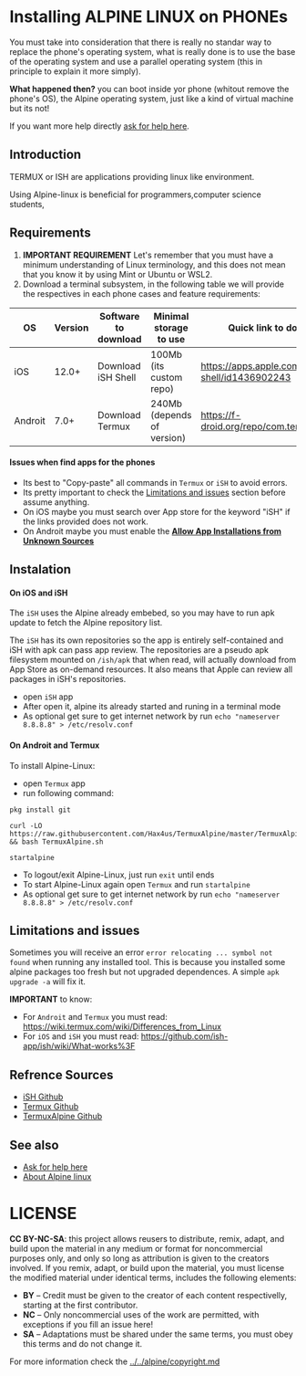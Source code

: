 # Installing ALPINE LINUX on PHONEs

You must take into consideration that there is really no standar way to replace 
the phone's operating system, what is really done is to use the base of 
the operating system and use a parallel operating system 
(this in principle to explain it more simply).

**What happened then?** you can boot inside yor phone (whitout remove the phone's OS), 
the Alpine operating system, just like a kind of virtual machine but its not!

If you want more help directly [ask for help here](../README.md#help-online-directly).

## Introduction

TERMUX or ISH are applications providing linux like environment.

Using Alpine-linux is beneficial for programmers,computer science students, 

## Requirements

1. **IMPORTANT REQUIREMENT** Let's remember that you must have a minimum understanding 
of Linux terminology, and this does not mean that you know it by using Mint or Ubuntu or WSL2.
2. Download a terminal subsystem, in the following table we will provide the respectives 
in each phone cases and feature requirements:

| OS      | Version | Software to download | Minimal storage to use     | Quick link to download                                |
| ------- | ------- | -------------------- | -------------------------- | ----------------------------------------------------- |
| iOS     | 12.0+   | Download iSH Shell   | 100Mb (its custom repo)    | https://apps.apple.com/us/app/ish-shell/id1436902243  |
| Androit | 7.0+    | Download Termux      | 240Mb (depends of version) |  https://f-droid.org/repo/com.termux_118.apk           |

#### Issues when find apps for the phones

* Its best to "Copy-paste" all commands in `Termux` or `iSH` to avoid errors.
* Its pretty important to check the [Limitations and issues](#limitations-and-issues) section before assume anything.
* On iOS maybe you must search over App store for the keyword "iSH" if the links provided does not work.
* On Androit maybe you must enable the **[Allow App Installations from Unknown Sources](phones-androit-allow-external-apps-install.md)**

## Instalation

#### On iOS and iSH

The `iSH` uses the Alpine already embebed, so you may have to run apk update to fetch the Alpine repository list.

The `iSH` has its own repositories so the app is entirely self-contained and iSH with apk can pass app review. 
The repositories are a pseudo apk filesystem mounted on `/ish/apk` that when read, will actually download 
from App Store as on-demand resources. It also means that Apple can review all packages in iSH's repositories.

* open `iSH` app
* After open it, alpine its already started and runing in a terminal mode
* As optional get sure to get internet network by run `echo "nameserver 8.8.8.8" > /etc/resolv.conf`

#### On Androit and Termux

To install Alpine-Linux:

* open `Termux` app 
* run following command:

```
pkg install git

curl -LO https://raw.githubusercontent.com/Hax4us/TermuxAlpine/master/TermuxAlpine.sh && bash TermuxAlpine.sh

startalpine
```

* To logout/exit Alpine-Linux, just run `exit` until ends
* To start Alpine-Linux again open `Termux` and run `startalpine`
* As optional get sure to get internet network by run `echo "nameserver 8.8.8.8" > /etc/resolv.conf`


## Limitations and issues

Sometimes you will receive an error `error relocating ... symbol not found` when running any installed tool. 
This is because you installed some alpine packages too fresh but not upgraded dependences. 
A simple `apk upgrade -a` will fix it.

**IMPORTANT** to know:

* For `Androit` and `Termux` you must read: https://wiki.termux.com/wiki/Differences_from_Linux
* For `iOS` and `iSH` you must read: https://github.com/ish-app/ish/wiki/What-works%3F

##  Refrence Sources

* [iSH Github](https://github.com/ish-app/ish)
* [Termux Github](https://github.com/termux)  
* [TermuxAlpine Github](https://github.com/Hax4us/TermuxAlpine)

## See also

* [Ask for help here](../README.md#help-online-directly)
* [About Alpine linux](../../alpine/about.md)

# LICENSE

**CC BY-NC-SA**: this project allows reusers to distribute, remix, adapt, and build upon the material 
in any medium or format for noncommercial purposes only, and only so long as attribution is given 
to the creators involved. If you remix, adapt, or build upon the material, you must license the modified 
material under identical terms,  includes the following elements:

* **BY**  – Credit must be given to the creator of each content respectivelly, starting at the first contributor.
* **NC**  – Only noncommercial uses of the work are permitted, with exceptions if you fill an issue here!
* **SA**  – Adaptations must be shared under the same terms, you must obey this terms and do not change it.

For more information check the [../../alpine/copyright.md](../../alpine/copyright.md)

